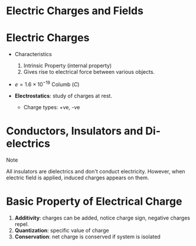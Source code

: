 # Electric Charges and Fields 

# Electric Charges 

- Characteristics
    1. Intrinsic Property (internal property)
    2. Gives rise to electrical force between various objects. 

- $e = 1.6\times10^{-19} \text{ Columb}\ (C)$

- **Electrostatics**: study of charges at rest.
    - Charge types: +ve, -ve

# Conductors, Insulators and Di-electrics 

> [!NOTE]
> All insulators are dielectrics and don't conduct electricity. However, when electric field is applied, induced charges appears on them.

# Basic Property of Electrical Charge

1. **Additivity**: charges can be added, notice charge sign, negative charges repel.
2. **Quantization**: specific value of charge
3. **Conservation**: net charge is conserved if system is isolated 